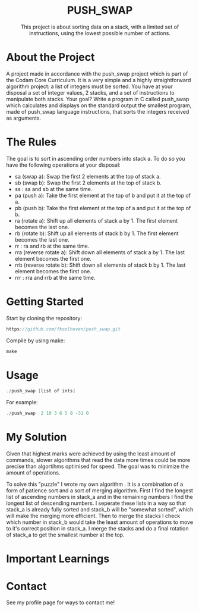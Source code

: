<div align="center">

  <h1>PUSH_SWAP</h1>
  
  <p>
    This project is about sorting data on a stack, with a limited set of instructions, using the lowest possible number of actions.
  </p>
</div>
  

# About the Project

A project made in accordance with the push_swap project which is part of the Codam Core Curriculum. It is a very simple and a highly straightforward algorithm project: a list of integers must be sorted. You have at your disposal a set of integer values, 2 stacks, and a set of instructions
to manipulate both stacks. Your goal? Write a program in C called push_swap which calculates and displays
on the standard output the smallest program, made of push_swap language instructions, that sorts the integers received as arguments.

# The Rules

The goal is to sort in ascending order numbers into stack a. To do so you have the following operations at your disposal:
- sa (swap a): Swap the first 2 elements at the top of stack a.
- sb (swap b): Swap the first 2 elements at the top of stack b.
- ss : sa and sb at the same time.
- pa (push a): Take the first element at the top of b and put it at the top of a.
- pb (push b): Take the first element at the top of a and put it at the top of b.
- ra (rotate a): Shift up all elements of stack a by 1. The first element becomes the last one.
- rb (rotate b): Shift up all elements of stack b by 1. The first element becomes the last one.
- rr : ra and rb at the same time.
- rra (reverse rotate a): Shift down all elements of stack a by 1. The last element becomes the first one.
- rrb (reverse rotate b): Shift down all elements of stack b by 1. The last element becomes the first one.
- rrr : rra and rrb at the same time.

# Getting Started

Start by cloning the repository:
```c
https://github.com/fkoolhoven/push_swap.git
```

Compile by using make:
```c
make
```

# Usage

```c
./push_swap [list of ints]
```
For example:
```c
./push_swap  2 10 3 6 5 8 -31 0
```

# My Solution
Given that highest marks were achieved by using the least amount of commands, slower algorithms that read the data more times could be more precise than algortihms optimised for speed. The goal was to minimize the amount of operations.

To solve this "puzzle" I wrote my own algorithm . It is a combination of a form of patience sort and a sort of merging algorithm. First I find the longest list of ascending numbers in stack_a and in the remaining numbers I find the longest list of descending numbers. I seperate these lists in a way so that stack_a is already fully sorted and stack_b will be "somewhat sorted", which will make the merging more efficient. Then to merge the stacks I check which number in stack_b would take the least amount of operations to move to it's correct position in stack_a. I merge the stacks and do a final rotation of stack_a to get the smallest number at the top.


# Important Learnings

# Contact

See my profile page for ways to contact me!
